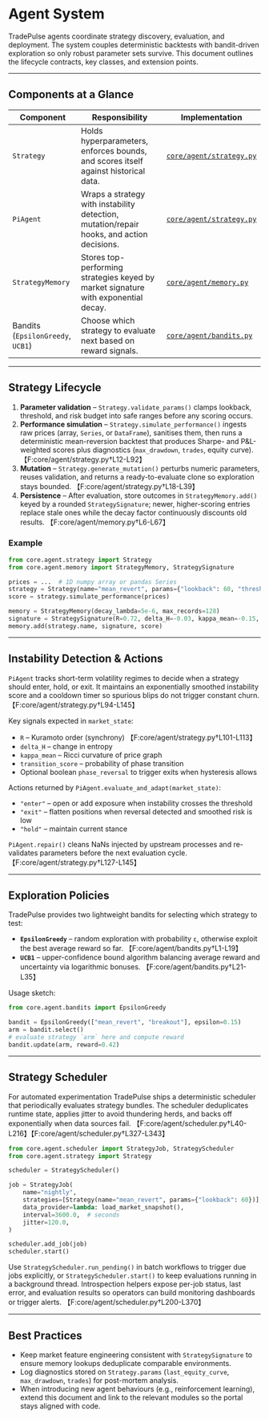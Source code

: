 # Agent System

TradePulse agents coordinate strategy discovery, evaluation, and deployment.
The system couples deterministic backtests with bandit-driven exploration so
only robust parameter sets survive. This document outlines the lifecycle
contracts, key classes, and extension points.

---

## Components at a Glance

| Component | Responsibility | Implementation |
| --------- | -------------- | --------------- |
| `Strategy` | Holds hyperparameters, enforces bounds, and scores itself against historical data. | [`core/agent/strategy.py`](../core/agent/strategy.py) |
| `PiAgent` | Wraps a strategy with instability detection, mutation/repair hooks, and action decisions. | [`core/agent/strategy.py`](../core/agent/strategy.py) |
| `StrategyMemory` | Stores top-performing strategies keyed by market signature with exponential decay. | [`core/agent/memory.py`](../core/agent/memory.py) |
| Bandits (`EpsilonGreedy`, `UCB1`) | Choose which strategy to evaluate next based on reward signals. | [`core/agent/bandits.py`](../core/agent/bandits.py) |

---

## Strategy Lifecycle

1. **Parameter validation** – `Strategy.validate_params()` clamps lookback,
   threshold, and risk budget into safe ranges before any scoring occurs.
2. **Performance simulation** – `Strategy.simulate_performance()` ingests raw
   prices (array, `Series`, or `DataFrame`), sanitises them, then runs a
   deterministic mean-reversion backtest that produces Sharpe- and P&L-weighted
   scores plus diagnostics (`max_drawdown`, `trades`, equity curve). 【F:core/agent/strategy.py†L12-L92】
3. **Mutation** – `Strategy.generate_mutation()` perturbs numeric parameters,
   reuses validation, and returns a ready-to-evaluate clone so exploration stays
   bounded. 【F:core/agent/strategy.py†L18-L39】
4. **Persistence** – After evaluation, store outcomes in `StrategyMemory.add()`
   keyed by a rounded `StrategySignature`; newer, higher-scoring entries replace
   stale ones while the decay factor continuously discounts old results. 【F:core/agent/memory.py†L6-L67】

### Example

```python
from core.agent.strategy import Strategy
from core.agent.memory import StrategyMemory, StrategySignature

prices = ...  # 1D numpy array or pandas Series
strategy = Strategy(name="mean_revert", params={"lookback": 60, "threshold": 0.8})
score = strategy.simulate_performance(prices)

memory = StrategyMemory(decay_lambda=5e-6, max_records=128)
signature = StrategySignature(R=0.72, delta_H=-0.03, kappa_mean=-0.15, entropy=2.1, instability=0.18)
memory.add(strategy.name, signature, score)
```

---

## Instability Detection & Actions

`PiAgent` tracks short-term volatility regimes to decide when a strategy should
enter, hold, or exit. It maintains an exponentially smoothed instability score
and a cooldown timer so spurious blips do not trigger constant churn. 【F:core/agent/strategy.py†L94-L145】

Key signals expected in `market_state`:

- `R` – Kuramoto order (synchrony) 【F:core/agent/strategy.py†L101-L113】
- `delta_H` – change in entropy
- `kappa_mean` – Ricci curvature of price graph
- `transition_score` – probability of phase transition
- Optional boolean `phase_reversal` to trigger exits when hysteresis allows

Actions returned by `PiAgent.evaluate_and_adapt(market_state)`:

- `"enter"` – open or add exposure when instability crosses the threshold
- `"exit"` – flatten positions when reversal detected and smoothed risk is low
- `"hold"` – maintain current stance

`PiAgent.repair()` cleans NaNs injected by upstream processes and re-validates
parameters before the next evaluation cycle. 【F:core/agent/strategy.py†L127-L145】

---

## Exploration Policies

TradePulse provides two lightweight bandits for selecting which strategy to test:

- **`EpsilonGreedy`** – random exploration with probability `ε`, otherwise
  exploit the best average reward so far. 【F:core/agent/bandits.py†L1-L19】
- **`UCB1`** – upper-confidence bound algorithm balancing average reward and
  uncertainty via logarithmic bonuses. 【F:core/agent/bandits.py†L21-L35】

Usage sketch:

```python
from core.agent.bandits import EpsilonGreedy

bandit = EpsilonGreedy(["mean_revert", "breakout"], epsilon=0.15)
arm = bandit.select()
# evaluate strategy `arm` here and compute reward
bandit.update(arm, reward=0.42)
```

---

## Strategy Scheduler

For automated experimentation TradePulse ships a deterministic scheduler that
periodically evaluates strategy bundles. The scheduler deduplicates runtime
state, applies jitter to avoid thundering herds, and backs off exponentially
when data sources fail. 【F:core/agent/scheduler.py†L40-L216】【F:core/agent/scheduler.py†L327-L343】

```python
from core.agent.scheduler import StrategyJob, StrategyScheduler
from core.agent.strategy import Strategy

scheduler = StrategyScheduler()

job = StrategyJob(
    name="nightly",
    strategies=[Strategy(name="mean_revert", params={"lookback": 60})],
    data_provider=lambda: load_market_snapshot(),
    interval=3600.0,  # seconds
    jitter=120.0,
)

scheduler.add_job(job)
scheduler.start()
```

Use `StrategyScheduler.run_pending()` in batch workflows to trigger due jobs
explicitly, or `StrategyScheduler.start()` to keep evaluations running in a
background thread. Introspection helpers expose per-job status, last error, and
evaluation results so operators can build monitoring dashboards or trigger
alerts. 【F:core/agent/scheduler.py†L200-L370】

---

## Best Practices

- Keep market feature engineering consistent with `StrategySignature` to ensure
  memory lookups deduplicate comparable environments.
- Log diagnostics stored on `Strategy.params` (`last_equity_curve`,
  `max_drawdown`, `trades`) for post-mortem analysis.
- When introducing new agent behaviours (e.g., reinforcement learning), extend
  this document and link to the relevant modules so the portal stays aligned
  with code.

